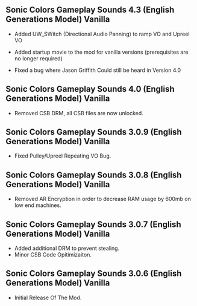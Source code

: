 ## Sonic Colors Gameplay Sounds 4.3 (English Generations Model) Vanilla

- Added UW_SWitch (Directional Audio Panning) to ramp VO and Upreel VO

- Added startup movie to the mod for vanilla versions (prerequisites are no longer required)

- Fixed a bug where Jason Griffith Could still be heard in Version 4.0 

## Sonic Colors Gameplay Sounds 4.0 (English Generations Model) Vanilla

- Removed CSB DRM, all CSB files are now unlocked.



## Sonic Colors Gameplay Sounds 3.0.9 (English Generations Model) Vanilla

- Fixed Pulley/Upreel Repeating VO Bug.

## Sonic Colors Gameplay Sounds 3.0.8 (English Generations Model) Vanilla

- Removed AR Encryption in order to decrease RAM usage by 600mb on low end machines.

## Sonic Colors Gameplay Sounds 3.0.7 (English Generations Model) Vanilla
- Added additional DRM to prevent stealing.
- Minor CSB Code Opitimizaiton.





## Sonic Colors Gameplay Sounds 3.0.6 (English Generations Model) Vanilla

-	Initial Release Of The Mod.	